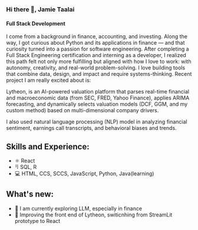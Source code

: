 ### Hi there 👋, Jamie Taalai
#### Full Stack Development

I come from a background in finance, accounting, and investing. Along the way, I got curious about Python and its applications in finance — and that curiosity turned into a passion for software engineering. After completing a Full Stack Engineering certification and interning as a developer, I realized this path felt not only more fulfilling but aligned with how I love to work: with autonomy, creativity, and real-world problem-solving.
I love building tools that combine data, design, and impact and require systems-thinking. Recent project I am  really excited about is:

Lytheon, is an AI-powered valuation platform that parses real-time financial and macroeconomic data (from SEC, FRED, Yahoo Finance), applies ARIMA forecasting, and dynamically selects valuation models (DCF, GGM, and my custom method) based on multi-dimensional company drivers.

I also used natural language processing (NLP) model in analyzing financial sentiment, earnings call transcripts, and behavioral biases and trends.

## Skills and Experience:
* ⚛️ React
* ⠻ SQL, R
* 💻 HTML, CCS, SCCS, JavaScript, Python, Java(learning)


## What's new:
- 🔭 I am currently exploring LLM, especially in finance
- 🔭 Improving the front end of Lytheon, switicnhing from StreamLit prototype to React
  




